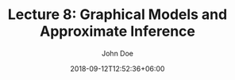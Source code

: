 ---
title: "Lecture 8: Graphical Models and Approximate Inference"
date: 2018-09-12T12:52:36+06:00
image_webp: images/blog/blog-post-3.webp
image: images/blog/blog-post-3.jpg
video: ""
slide1: ""
slide2: ""
author: John Doe
description : "This is meta description"
---